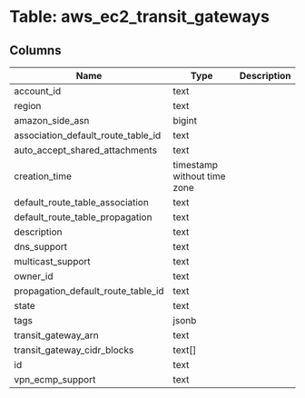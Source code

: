 
# Table: aws_ec2_transit_gateways

## Columns
| Name        | Type           | Description  |
| ------------- | ------------- | -----  |
|account_id|text||
|region|text||
|amazon_side_asn|bigint||
|association_default_route_table_id|text||
|auto_accept_shared_attachments|text||
|creation_time|timestamp without time zone||
|default_route_table_association|text||
|default_route_table_propagation|text||
|description|text||
|dns_support|text||
|multicast_support|text||
|owner_id|text||
|propagation_default_route_table_id|text||
|state|text||
|tags|jsonb||
|transit_gateway_arn|text||
|transit_gateway_cidr_blocks|text[]||
|id|text||
|vpn_ecmp_support|text||
